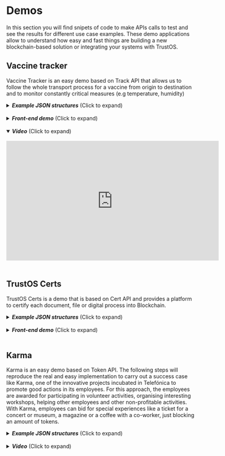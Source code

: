 # Demos

In this section you will find snipets of code to make APIs calls to test and see the results for different use case examples. These demo applications allow to understand how easy and fast things are building a new blockchain-based solution or integrating your systems with TrustOS.

## Vaccine tracker

Vaccine Tracker is an easy demo based on Track API that allows us to follow the whole transport process for a vaccine from origin to destination and to monitor constantly critical measures (e.g temperature, humidity)

<details>
  <summary><em><strong>Example JSON structures</strong></em> (Click to expand)</summary>
  <br>

### 1 - Login into the platform

POST - `/login`

```json
{
  "id":"did:vtn:trustid:8297475fa68e64de5128f0b819fae647f128969bad64bf5ad43f1797e5733eb0",
  "password":"test"
}
```

### 2 - Create asset: Vaccine batch

POST - `/asset/create`

```json
{
  "assetId":"Vaccine_batch_001",
  "data":{
      "lab":"BioNTech",
      "date":"2020/12/12",
      "disp":"2020/08/08",
      "batch":"123111",
      "units":"20",
      "description":"ALLE DEMI CV333"
  },
  "metadata":{
      "location":"51.165691, 10.451526",
      "ref":"Marburg, Germany",
      "temperature":"15",
      "humidity":50
  }
}
```

### 3 - Add rules: Temperature and humidity measures

POST - `/asset/{assetId}/rules`

```json
{
  "rules":{
      "value":[
        {
        "param":"temperature",
        "value":"15"
        }
      ],
      "range":[
        {
        "param":"humidity",
        "min":40,
        "max":60
        }
      ]
  }
}
```

### 4 - Update asset (first transport update - Lyon)

POST - `/asset/{assetId}/update`

```json
{
  "metadata":{
      "location":"45.74846, 4.84671",
      "ref":"Lyon, France",
      "temperature":"15",
      "humidity":50,
      "transportCompany":"UPS",
      "transporter":"David"
  }
}
```

### 5 - Update asset (transport update with TEMPERATURE ALARM - Barcelona)

POST - `/asset/{assetId}/update`

```json
{
  "metadata":{
      "location":"41.38879, 2.15899",
      "ref":"Barcelona, Spain",
      "temperature":"10",
      "humidity":50,
      "transportCompany":"SEUR",
      "transporter":"Pep"
  }
}
```

### 6 - Update asset (transport update with HUMIDITY ALARM - Zaragoza)

POST - `/asset/{assetId}/update`

```json
{
  "metadata":{
      "location":"41.65606, -0.87734 ",
      "ref":"Zaragoza, Spain",
      "temperature":"15",
      "humidity":38,
      "transportCompany":"SEUR",
      "transporter":"Pep"
  }
}
```

### 7 - Update asset (last transport update - Madrid)

POST - `/asset/{assetId}/update`

```json
{
  "metadata":{
      "location":"40.4165, -3.70256 ",
      "ref":"Madrid, Spain",
      "temperature":"15",
      "humidity":50,
      "transportCompany":"SEUR",
      "transporter":"Pep"
  }
}
```

### 8 - Demonstrator

Along the transport process all the information is displayed in the Vaccine Tracker application. You just need to put the identifier of your asset (assetId) to start seeing the whole tracking information. Moreover, the application is connected to a WebSocket channel in order to listen and monitor all the critical measures that are out of the range or value stablished (e.g temperature and humidity). Every new alarm is displayed as a notification.

Endpoint: `/tracker/vaccine`

Input (assetId): <input value="Vaccine_batch_001"></input>
</details><br>

<details>
  <summary><em><strong>Front-end demo</strong></em> (Click to expand)</summary>
  <br>

- Tracking & monitoring view

![Painting tracker demo](./images/vaccine_tracker.png)
</details><br>

<details open>
  <summary><em><strong>Video</strong></em> (Click to expand)</summary>
  <br>
  <iframe width="560" height="315" src="https://www.youtube.com/embed/umDStd-JERc" frameborder="0" allow="accelerometer; autoplay; clipboard-write; encrypted-media; gyroscope; picture-in-picture" allowfullscreen></iframe>
</details><br>

## TrustOS Certs

TrustOS Certs is a demo that is based on Cert API and provides a platform to certify each document, file or digital process into Blockchain.

<details>
  <summary><em><strong>Example JSON structures</strong></em> (Click to expand)</summary>
  <br>
  
  ### 1 - Login into the platform

POST - `/login`

```json
{
  "id":"did:vtn:trustid:8297475fa68e64de5128f0b819fae647f128969bad64bf5ad43f1797e5733eb0",
  "password":"test"
}
```

### 2 - Create certificate from a file

For this step we are going to use an API request, but also you could use the front-end demo to create the certificate in an easier way.

POST - `/certificate/content/create`

```json
{
  "name": "Contract Certificate",
  "description": "This certificate is a tamper-proof and veriafable collection of data that represent the Contract stored on Blockchain.",
  "content": {
    "filename":"Contract.pdf",
    "filehash":"c57c7ba270c4e67020a2944324559eb6d292068015647ec0ad112517ec05579e",
    "size":"40kb"
  },
  "public": false,
  "readers": [
    "did:vtn:reader1",
    "did:vtn:reader2"
  ],
  "signers": [
    "did:vtn:external:signer1",
    "did:vtn:trustid:db4c630673b8e8ca269149d6d611a84a20bb010f8db9b773b1a01576d5e5022b"
  ]
}
```

Now we have a unique and irrevocable `certID` that can be used for the next interactions for this certificate. Remember to copy it because it will be useful for next steps.

### 3 - Demonstrator

Now you can see the certificate in a more beautiful way though the simple demo that we've built.

![TrustOS Certs home](./images/trustos_certs_home.png)

  <br>

You just need to put the `certID` (e.g. `95c46d70f26c1e6478f256af14ce91b976a47843f0b7f4cb542c1fb0a60375b1`) to search for the information about the certificate: certificate information, signatures and other evidences.

<br><br>

![TrustOS Certs Verification](./images/certs_verificationview1.png)

![TrustOS Certs Verification](./images/certs_verificationview2.png)

### 4 - Sign certificate

To continue the process, the certificate can require one or more signers to validate and sign the certificate. This process can be done in two ways: using TrustID identities or using external identities/certificates. Every signer can only signe once, but will be able read, check and verify the certificate every time needed.

Now first we are simulating a signature from an external identity (`did:vtn:signer1`). The creator of the certificate is the responsable for this action, and it will appear as the "controller" once signed.

POST - `/certificate/{certID}/sign/external`

```json
{
  "signature": "eyJSosd289ap389fa8uf3u8u4er8912rz...",
  "publicKey": "-----BEGIN PUBLIC KEY----- .... -----END PUBLIC KEY-----",
  "did": "did:vtn:external:signer1"
}
```

In case the signers were TrustID identities (created with ID API), those signers should login into the TrustOS platform and sign the certificate with their keys custodied by TrustOS.

POST - `/login`

```json
{
  "id":"did:vtn:trustid:db4c630673b8e8ca269149d6d611a84a20bb010f8db9b773b1a01576d5e5022b",
  "password":"test"
}
```

POST - `/certificate/{certID}/sign`

### 4 - Register and revoke certificate

In case your process need more transparency, an evidence of the certificate can be register in any of the public blockhain.

POST - `/certificate/{certID}/register`

```json
{
  "network": "Ethereum"
}
```

Once the issuer decides the certificate is no longer valid, it can be revoked.

POST - `/certificate/{certID}/revoke`
</details><br>

<details>
  <summary><em><strong>Front-end demo</strong></em> (Click to expand)</summary>
  <br>

- Home view

![TrustOS Certs Home](./images/certs_homeview.png)

- Certificate creation view

![TrustOS Certs Creation](./images/certs_creationview.png)

- Certificate verification view

![TrustOS Certs Verification](./images/certs_verificationview1.png)

![TrustOS Certs Verification](./images/certs_verificationview2.png)
</details><br>

## Karma

Karma is an easy demo based on Token API. The following steps will reproduce the real and easy implementation to carry out a success case like Karma, one of the innovative projects incubated in Telefónica to promote good actions in its employees. For this approach, the employees are awarded for participating in volunteer activities, organising interesting workshops, helping other employees and other non-profitable activities. With Karma, employees can bid for special experiences like a ticket for a concert or museum, a magazine or a coffee with a co-worker, just blocking an amount of tokens.

<details>
  <summary><em><strong>Example JSON structures</strong></em> (Click to expand)</summary>
  <br>

### 1 - Login into the platform

POST - `/login`

```json
{
  "id":"did:vtn:trustid:8297475fa68e64de5128f0b819fae647f128969bad64bf5ad43f1797e5733eb0",
  "password":"test"
}
```

### 2 - Create customized token

POST - `/token/create`

```json
{
  "name": "KARMA",
  "symbol": "KRM",
  "ethereumAddress": "0x0",
  "totalSupply": "100000"
}
```

At this point, you have created a token identified by the name: KARMA (`tokenId = KARMA`) and the total amount of KARMA tokens are transferred to the owner, that is, you.

### 3 - Transfer tokens to other user

POST - `/token/{tokenId}/transfer`

```json
{
  "to": "Alice",
  "value": "40"
}
```

Now Alice received 40 KARMA tokens and you have lost it from your balance

### 4 - Block amount of tokens

POST - `/token/{tokenId}/transfer`

```json
{
  "to": "Bob",
  "value": "80"
}
```

Now you have blocked 80 KARMA tokens, and Bob is the one who has to unblock it deciding whether to accept or return the total blocked amount. You can not use the blocked amount of tokens until the recipient unblocks it, in case Bob wants to return it...

### 5 - Get balance of user

GET - `/token/{tokenId}/balance/{userId}`

You will see your balance is 998880 KARMA tokens and... 80 blocked KARMA tokens

```json
{
  "balance": 99880,
  "blocked_balance": 80
}
```

### 6 - Get transactions of user

GET - `/token/{tokenId}/transactions`

You will see the history of transactions you have done until now.

```json
[
  {
    "id": "4f24ba1e6c8714ed89904f0e5bf9c2282e621b0fbc765655533543d29a24845f",
    "message": "Blocking transfer 80 from did:vtn:trustid:18bbb416b43196359942918da78d5467379db8274cad2a5b207e4eb4048f4d69 to Bob"
  },
  {
    "id": "b0e8a091817a1fb4352d69b117ae7dcd5ce85a2a05a601bd2a596f74eb64e8f1",
    "message": "Transfer 40 from did:vtn:trustid:18bbb416b43196359942918da78d5467379db8274cad2a5b207e4eb4048f4d69 to Alice"
  }
]
```

### 7 - Get transactions of other users (only for token owner)

GET - `/token/{tokenId}/transactions?userId=Bob`

Also you can see the history of transactions in which other users, as Bob, they are involved with. This functionality is for the owner of the token, that means, the one who created or the user who has received the token ownership once created.

```json
[
    {
      "id": "4f24ba1e6c8714ed89904f0e5bf9c2282e621b0fbc765655533543d29a24845f",
      "message": "Blocking transfer 80 from did:vtn:trustid:18bbb416b43196359942918da78d5467379db8274cad2a5b207e4eb4048f4d69 to Bob"
    }
  ]
```
</details><br>

<details>
  <summary><em><strong>Video</strong></em> (Click to expand)</summary>
  <br>
  <iframe width="560" height="315" src="https://www.youtube.com/embed/caC7qkuzopE" frameborder="0" allow="accelerometer; autoplay; clipboard-write; encrypted-media; gyroscope; picture-in-picture" allowfullscreen></iframe>
</details>

<br><br>